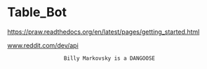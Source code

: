 Table_Bot
=========

https://praw.readthedocs.org/en/latest/pages/getting_started.html

www.reddit.com/dev/api



                      Billy Markovsky is a DANGOOSE
